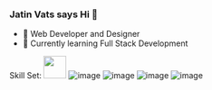 ### Jatin Vats says Hi 👋


- 🔭 Web Developer and Designer
- 🌱 Currently learning Full Stack Development

Skill Set:
<img src=https://user-images.githubusercontent.com/104900558/222894652-4f332645-43b1-4922-8b96-a70361de50ad.png width='40px' height='40px' /> 
![image](https://user-images.githubusercontent.com/104900558/222894692-07aadf3c-1824-427d-b47d-8614d22087ea.png)
![image](https://user-images.githubusercontent.com/104900558/222894764-e3bae28d-3b37-4aaa-b8ce-1a191a2d9f7b.png)
![image](https://user-images.githubusercontent.com/104900558/222894850-597c2d7e-ab87-4f96-83d6-49874f9e3e3f.png)
![image](https://user-images.githubusercontent.com/104900558/222894895-00c35055-5627-419b-b52d-521d37aaf595.png)




